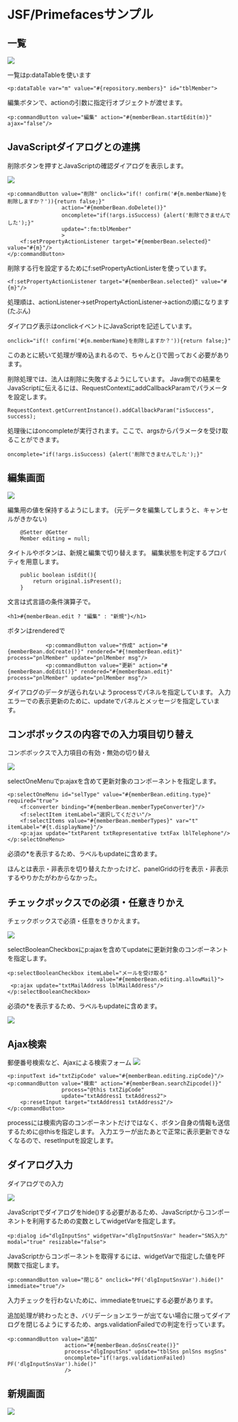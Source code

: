 # JSF/Primefacesサンプル

## 一覧
![](images/jsf01.png)

一覧はp:dataTableを使います

```
<p:dataTable var="m" value="#{repository.members}" id="tblMember">
```

編集ボタンで、actionの引数に指定行オブジェクトが渡せます。
```
<p:commandButton value="編集" action="#{memberBean.startEdit(m)}" ajax="false"/>
```

## JavaScriptダイアログとの連携
削除ボタンを押すとJavaScriptの確認ダイアログを表示します。

![](images/jsf09.png)

```
<p:commandButton value="削除" onclick="if(! confirm('#{m.memberName}を削除しますか？')){return false;}"
                 action="#{memberBean.doDelete()}"
                 oncomplete="if(!args.isSuccess) {alert('削除できませんでした');}"
                 update=":fm:tblMember"
                 >
    <f:setPropertyActionListener target="#{memberBean.selected}" value="#{m}"/>
</p:commandButton>
```

削除する行を設定するためにf:setPropertyActionListerを使っています。

```
<f:setPropertyActionListener target="#{memberBean.selected}" value="#{m}"/>
```

処理順は、actionListener->setPropertyActionListener->actionの順になります(たぶん)

ダイアログ表示はonclickイベントにJavaScriptを記述しています。

```
onclick="if(! confirm('#{m.memberName}を削除しますか？')){return false;}"
```

このあとに続いて処理が埋め込まれるので、ちゃんと{}で囲っておく必要があります。

削除処理では、法人は削除に失敗するようにしています。
Java側での結果をJavaScriptに伝えるには、RequestContextにaddCallbackParamでパラメータを設定します。

```
RequestContext.getCurrentInstance().addCallbackParam("isSuccess", success);
```

処理後にはoncompleteが実行されます。ここで、argsからパラメータを受け取ることができます。

```
oncomplete="if(!args.isSuccess) {alert('削除できませんでした');}"
```

## 編集画面
![](images/jsf02.png)

編集用の値を保持するようにします。
(元データを編集してしまうと、キャンセルがきかない)
```
    @Setter @Getter
    Member editing = null;
```

タイトルやボタンは、新規と編集で切り替えます。
編集状態を判定するプロパティを用意します。
```
    public boolean isEdit(){
        return original.isPresent();
    }
```

文言は式言語の条件演算子で。
```
<h1>#{memberBean.edit ? "編集" : "新規"}</h1>
```

ボタンはrenderedで
```
            <p:commandButton value="作成" action="#{memberBean.doCreate()}" rendered="#{!memberBean.edit}" process="pnlMember" update="pnlMember msg"/>
            <p:commandButton value="更新" action="#{memberBean.doEdit()}" rendered="#{memberBean.edit}" process="pnlMember" update="pnlMember msg"/>
```

ダイアログのデータが送られないようprocessでパネルを指定しています。
入力エラーでの表示更新のために、updateでパネルとメッセージを指定しています。

## コンボボックスの内容での入力項目切り替え
コンボボックスで入力項目の有効・無効の切り替え

![](images/jsf03.png)

selectOneMenuでp:ajaxを含めて更新対象のコンポーネントを指定します。
```
<p:selectOneMenu id="selType" value="#{memberBean.editing.type}" required="true">
    <f:converter binding="#{memberBean.memberTypeConverter}"/>
    <f:selectItem itemLabel="選択してください"/>
    <f:selectItems value="#{memberBean.memberTypes}" var="t" itemLabel="#{t.displayName}"/>
    <p:ajax update="txtParent txtRepresentative txtFax lblTelephone"/>
</p:selectOneMenu>
```
必須の*を表示するため、ラベルもupdateに含めます。

ほんとは表示・非表示を切り替えたかったけど、panelGridの行を表示・非表示するやりかたがわからなかった。

## チェックボックスでの必須・任意きりかえ
チェックボックスで必須・任意をきりかえます。

![](images/jsf04.png)

selectBooleanCheckboxにp:ajaxを含めてupdateに更新対象のコンポーネントを指定します。
```
<p:selectBooleanCheckbox itemLabel="メールを受け取る" 
                            value="#{memberBean.editing.allowMail}">
 <p:ajax update="txtMailAddress lblMailAddress"/>
</p:selectBooleanCheckbox>
```

必須の*を表示するため、ラベルもupdateに含めます。

![](images/jsf08.png)


## Ajax検索
郵便番号検索など、Ajaxによる検索フォーム
![](images/jsf05.png)

```
<p:inputText id="txtZipCode" value="#{memberBean.editing.zipCode}"/>
<p:commandButton value="検索" action="#{memberBean.searchZipcode()}"
                 process="@this txtZipCode"
                 update="txtAddress1 txtAddress2">
    <p:resetInput target="txtAddress1 txtAddress2"/>
</p:commandButton>
```

processには検索内容のコンポーネントだけではなく、ボタン自身の情報も送信するために@thisを指定します。
入力エラーが出たあとで正常に表示更新できなくなるので、resetInputを設定します。

## ダイアログ入力
ダイアログでの入力

![](images/jsf06.png)

JavaScriptでダイアログをhide()する必要があるため、JavaScriptからコンポーネントを利用するための変数としてwidgetVarを指定します。
```
<p:dialog id="dlgInputSns" widgetVar="dlgInputSnsVar" header="SNS入力" modal="true" resizable="false">
```

JavaScriptからコンポーネントを取得するには、widgetVarで指定した値をPF関数で指定します。
```
<p:commandButton value="閉じる" onclick="PF('dlgInputSnsVar').hide()" immediate="true"/>
```
入力チェックを行わないために、immediateをtrueにする必要があります。

追加処理が終わったとき、バリデーションエラーが出てない場合に限ってダイアログを閉じるようにするため、args.validationFailedでの判定を行っています。
```
<p:commandButton value="追加"
                  action="#{memberBean.doSnsCreate()}"
                  process="dlgInputSns" update="tblSns pnlSns msgSns"
                  oncomplete="if(!args.validationFailed) PF('dlgInputSnsVar').hide()"
                  />
```

## 新規画面
![](images/jsf07.png)

